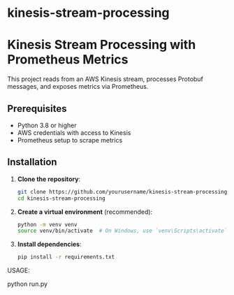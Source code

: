 # kinesis-stream-processing

# Kinesis Stream Processing with Prometheus Metrics

This project reads from an AWS Kinesis stream, processes Protobuf messages, and exposes metrics via Prometheus.

## Prerequisites

- Python 3.8 or higher
- AWS credentials with access to Kinesis
- Prometheus setup to scrape metrics

## Installation

1. **Clone the repository**:

    ```bash
    git clone https://github.com/yourusername/kinesis-stream-processing.git
    cd kinesis-stream-processing
    ```

2. **Create a virtual environment** (recommended):

    ```bash
    python -m venv venv
    source venv/bin/activate  # On Windows, use `venv\Scripts\activate`
    ```

3. **Install dependencies**:

    ```bash
    pip install -r requirements.txt
    ```

USAGE:

python run.py
